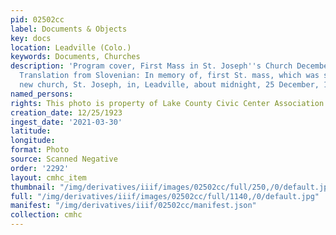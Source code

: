 ```yaml
---
pid: 02502cc
label: Documents & Objects
key: docs
location: Leadville (Colo.)
keywords: Documents, Churches
description: 'Program cover, First Mass in St. Joseph''s Church December 25, 1923
  Translation from Slovenian: In memory of, first St. mass, which was sung, in the
  new church, St. Joseph, in, Leadville, about midnight, 25 December, 1923'
named_persons: 
rights: This photo is property of Lake County Civic Center Association.
creation_date: 12/25/1923
ingest_date: '2021-03-30'
latitude: 
longitude: 
format: Photo
source: Scanned Negative
order: '2292'
layout: cmhc_item
thumbnail: "/img/derivatives/iiif/images/02502cc/full/250,/0/default.jpg"
full: "/img/derivatives/iiif/images/02502cc/full/1140,/0/default.jpg"
manifest: "/img/derivatives/iiif/02502cc/manifest.json"
collection: cmhc
---
```

